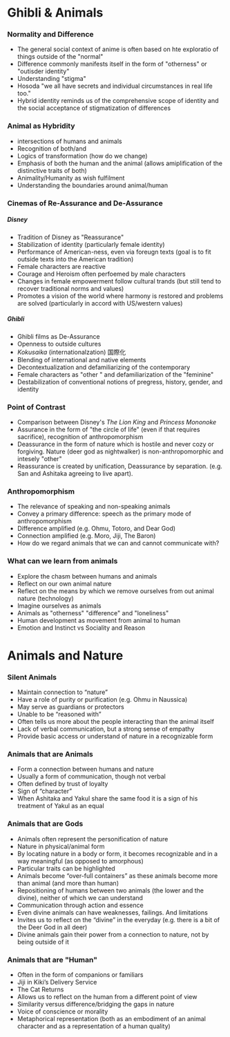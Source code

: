 # Ghibli & Animals
### Normality and Difference
- The general social context of anime is often based on hte exploratio of things outside of the "normal"
- Difference commonly manifests itself in the form of "otherness" or "outisder identity"
- Understanding "stigma"
- Hosoda "we all have secrets and individual circumstances in real life too."
- Hybrid identity reminds us of the comprehensive scope of identity and the social acceptance of stigmatization of differences
### Animal as Hybridity
- intersections of humans and animals
- Recognition of both/and
- Logics of transformation (how do we change)
- Emphasis of both the human and the animal (allows amiplification of the distinctive traits of both)
- Animality/Humanity as wish fulfilment
- Understanding the boundaries around animal/human
### Cinemas of Re-Assurance and De-Assurance
##### Disney
- Tradition of Disney as "Reassurance"
- Stabilization of identity (particularly female identity)
- Performance of American-ness, even via foreugn texts (goal is to fit outside texts into the American tradition)
- Female characters are reactive
- Courage and Heroism often perfoemed by male characters
- Changes in female empowerment follow cultural trands (but still tend to recover traditional norms and values)
- Promotes a vision of the world where harmony is restored and problems are solved (particularly in accord with US/western values)
##### Ghibli
- Ghibli films as De-Assurance
- Openness to outside cultures
- _Kokusaika_ (internationalzation) 国際化
- Blending of international and native elements
- Decontextualization and defamiliarizing of the contemporary
- Female characters as "other " and defamiliarization of the "feminine"
- Destabilization of conventional notions of pregress, history, gender, and identity
### Point of Contrast
- Comparison between Disney's _The Lion King_ and _Princess Mononoke_
- Assurance in the form of "the circle of life" (even if that requires sacrifice), recognition of anthropomorphism
- Deassurance in the form of nature which is hostile and never cozy or forgiving. Nature (deer god as nightwalker) is non-anthropomorphic and intesely "other"
- Reassurance is created by unification, Deassurance by separation. (e.g. San and Ashitaka agreeing to live apart).
### Anthropomorphism
- The relevance of speaking and non-speaking animals
- Convey a primary difference: speech as the primary mode of anthropomorphism
- Difference amplified (e.g. Ohmu, Totoro, and Dear God)
- Connection amplified (e.g. Moro, Jiji, The Baron)
- How do we regard animals that we can and cannot communicate with?
### What can we learn from animals
- Explore the chasm between humans and animals
- Reflect on our own animal nature
- Reflect on the means by which we remove ourselves from out animal nature (technology)
- Imagine ourselves as animals
- Animals as "otherness" "difference" and "loneliness"
- Human development as movement from animal to human
- Emotion and Instinct vs Sociality and Reason

# Animals and Nature
### Silent Animals
- Maintain connection to “nature”
- Have a role of purity or purification (e.g. Ohmu in Naussica)
- May serve as guardians or protectors
- Unable to be “reasoned with”
- Often tells us more about the people interacting than the animal itself
- Lack of verbal communication, but a strong sense of empathy
- Provide basic access or understand of nature in a recognizable form
### Animals that are Animals
- Form a connection between humans and nature 
- Usually a form of communication, though not verbal
- Often defined by trust of loyalty
- Sign of “character”
- When Ashitaka and Yakul share the same food it is a sign of his treatment of Yakul as an equal
### Animals that are Gods
- Animals often represent the personification of nature
- Nature in physical/animal form
- By locating nature in a body or form, it becomes recognizable and in a way meaningful (as opposed to amorphous)
- Particular traits can be highlighted
- Animals become “over-full containers” as these animals become more than animal (and more than human)
- Repositioning of humans between two animals (the lower and the divine), neither of which we can understand
- Communication through action and essence
- Even divine animals can have weaknesses, failings. And limitations
- Invites us to reflect on the “divine” in the everyday (e.g. there is a bit of the Deer God in all deer)
- Divine animals gain their power from a connection to nature, not by being outside of it
### Animals that are "Human"
- Often in the form of companions or familiars
- Jiji in Kiki’s Delivery Service
- The Cat Returns
- Allows us to reflect on the human from a different point of view
- Similarity versus difference/bridging the gaps in nature
- Voice of conscience or morality
- Metaphorical representation (both as an embodiment of an animal character and as a representation of a human quality)

